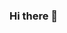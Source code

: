 ### Hi there 👋

<!--
**Lidya1234/Lidya1234** is a ✨ _special_ ✨ repository because its `README.md` (this file) appears on your GitHub profile.

Here are some ideas to get you started:

- 🔭 I’m currently working on FreeLance Full-Stack Developer
- 🌱 I’m currently learning at Microverse.
- 👯 I’m looking to collaborate on community helpful projects .
- 🤔 I’m looking for help with AWS.
- 💬 Ask me about anything.
- 📫 How to reach me: lidya94gher@gmail.com.
- 😄 Pronouns: She/her.
- ⚡ Fun fact: kkkk.
-->
